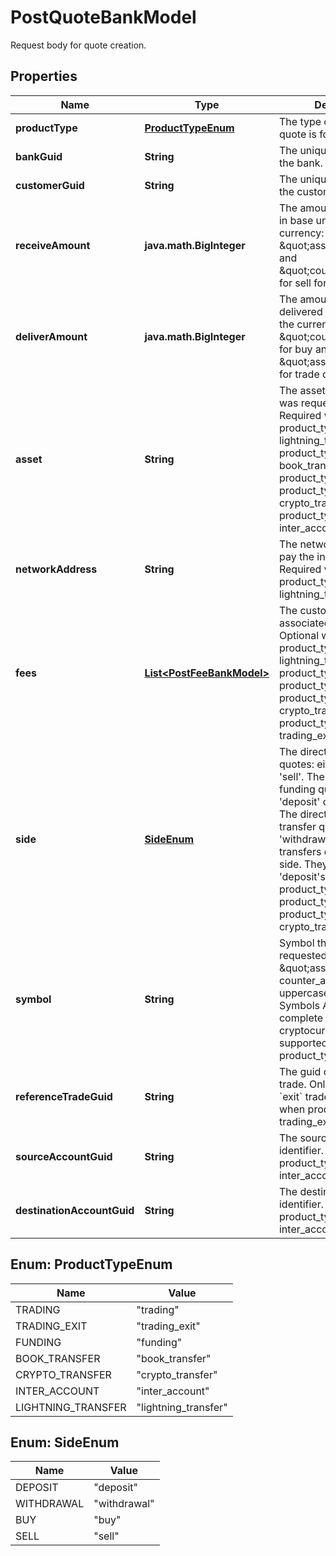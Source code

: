 

# PostQuoteBankModel

Request body for quote creation.

## Properties

| Name | Type | Description | Notes |
|------------ | ------------- | ------------- | -------------|
|**productType** | [**ProductTypeEnum**](#ProductTypeEnum) | The type of product the quote is for. |  [optional] |
|**bankGuid** | **String** | The unique identifier for the bank. |  [optional] |
|**customerGuid** | **String** | The unique identifier for the customer. |  [optional] |
|**receiveAmount** | **java.math.BigInteger** | The amount to be received in base units of the currency: currency is \&quot;asset\&quot; for buy and \&quot;counter_asset\&quot; for sell for trade quotes. |  [optional] |
|**deliverAmount** | **java.math.BigInteger** | The amount to be delivered in base units of the currency: currency is \&quot;counter_asset\&quot; for buy and \&quot;asset\&quot; for sell for trade quotes. |  [optional] |
|**asset** | **String** | The asset code the quote was requested for. Required when product_type is lightning_transfer, product_type is book_transfer, product_type is funding, product_type is crypto_transfer, or product_type is inter_account. |  [optional] |
|**networkAddress** | **String** | The network address to pay the invoice to. Required when product_type is lightning_transfer. |  [optional] |
|**fees** | [**List&lt;PostFeeBankModel&gt;**](PostFeeBankModel.md) | The custom fees associated with the quote Optional when product_type is lightning_transfer, product_type is funding, product_type is trading, product_type is crypto_transfer, or product_type is trading_exit. |  [optional] |
|**side** | [**SideEnum**](#SideEnum) | The direction for trade quotes: either &#39;buy&#39; or &#39;sell&#39;. The direction for funding quotes: either &#39;deposit&#39; or &#39;withdrawal&#39;. The direction for crypto transfer quotes: &#39;withdrawal&#39;. Book transfers do not require a side. They are all &#39;deposit&#39;s.  Required when product_type is funding, product_type is trading, or product_type is crypto_transfer. |  [optional] |
|**symbol** | **String** | Symbol the quote is being requested for. Format is \&quot;asset-counter_asset\&quot; in uppercase. See the Symbols API for a complete list of cryptocurrencies supported.  Required when product_type is trading. |  [optional] |
|**referenceTradeGuid** | **String** | The guid of the related trade. Only present on &#x60;exit&#x60; trades. Required when product_type is trading_exit. |  [optional] |
|**sourceAccountGuid** | **String** | The source account&#39;s identifier. Required when product_type is inter_account. |  [optional] |
|**destinationAccountGuid** | **String** | The destination account&#39;s identifier. Required when product_type is inter_account. |  [optional] |



## Enum: ProductTypeEnum

| Name | Value |
|---- | -----|
| TRADING | &quot;trading&quot; |
| TRADING_EXIT | &quot;trading_exit&quot; |
| FUNDING | &quot;funding&quot; |
| BOOK_TRANSFER | &quot;book_transfer&quot; |
| CRYPTO_TRANSFER | &quot;crypto_transfer&quot; |
| INTER_ACCOUNT | &quot;inter_account&quot; |
| LIGHTNING_TRANSFER | &quot;lightning_transfer&quot; |



## Enum: SideEnum

| Name | Value |
|---- | -----|
| DEPOSIT | &quot;deposit&quot; |
| WITHDRAWAL | &quot;withdrawal&quot; |
| BUY | &quot;buy&quot; |
| SELL | &quot;sell&quot; |



